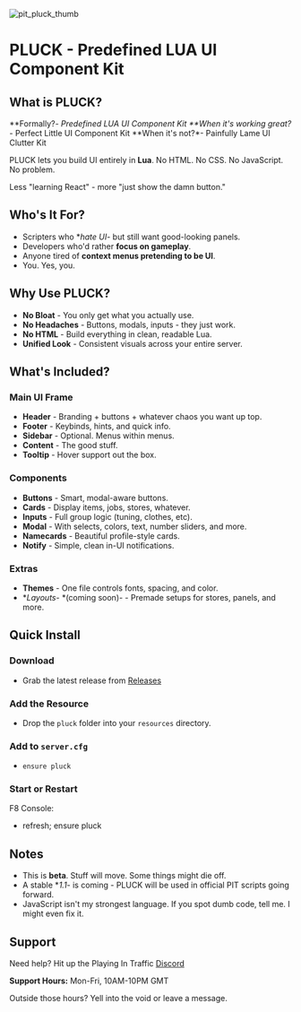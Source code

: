 ![pit_pluck_thumb](https://github.com/user-attachments/assets/6ae74c86-3294-493c-a5c0-98dd2c31df0c)

# PLUCK - Predefined LUA UI Component Kit

## What is PLUCK?

**Formally?*- Predefined LUA UI Component Kit
**When it's working great?*- Perfect Little UI Component Kit
**When it's not?*- Painfully Lame UI Clutter Kit

PLUCK lets you build UI entirely in **Lua**.
No HTML. No CSS. No JavaScript. No problem.

Less "learning React" - more "just show the damn button."

## Who's It For?

- Scripters who **hate UI*- but still want good-looking panels.
- Developers who'd rather **focus on gameplay**.
- Anyone tired of **context menus pretending to be UI**.
- You. Yes, you.

## Why Use PLUCK?

- **No Bloat** - You only get what you actually use.
- **No Headaches** - Buttons, modals, inputs - they just work.
- **No HTML** - Build everything in clean, readable Lua.
- **Unified Look** - Consistent visuals across your entire server.

## What's Included?

### Main UI Frame

- **Header** - Branding + buttons + whatever chaos you want up top.
- **Footer** - Keybinds, hints, and quick info.
- **Sidebar** - Optional. Menus within menus.
- **Content** - The good stuff.
- **Tooltip** - Hover support out the box.

### Components

- **Buttons** - Smart, modal-aware buttons.
- **Cards** - Display items, jobs, stores, whatever.
- **Inputs** - Full group logic (tuning, clothes, etc).
- **Modal** - With selects, colors, text, number sliders, and more.
- **Namecards** - Beautiful profile-style cards.
- **Notify** - Simple, clean in-UI notifications.

### Extras

- **Themes** - One file controls fonts, spacing, and color.
- **Layouts*- *(coming soon)- - Premade setups for stores, panels, and more.

## Quick Install

### Download

- Grab the latest release from [Releases](https://github.com/boiidevelopment/pluck/releases/)

### Add the Resource

- Drop the `pluck` folder into your `resources` directory.

### Add to `server.cfg`

- `ensure pluck`

### Start or Restart

F8 Console:
- refresh; ensure pluck

## Notes

- This is **beta**. Stuff will move. Some things might die off.
- A stable **1.1*- is coming - PLUCK will be used in official PIT scripts going forward.
- JavaScript isn't my strongest language. If you spot dumb code, tell me. I might even fix it.

## Support

Need help? Hit up the Playing In Traffic [Discord](https://discord.gg/MUckUyS5Kq)

**Support Hours:**
Mon-Fri, 10AM-10PM GMT

Outside those hours?
Yell into the void or leave a message.
